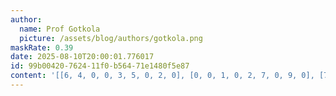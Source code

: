```yaml
---
author:
  name: Prof Gotkola
  picture: /assets/blog/authors/gotkola.png
maskRate: 0.39
date: 2025-08-10T20:00:01.776017
id: 99b00420-7624-11f0-b564-71e1480f5e87
content: '[[6, 4, 0, 0, 3, 5, 0, 2, 0], [0, 0, 1, 0, 2, 7, 0, 9, 0], [7, 2, 8, 9, 0, 0, 1, 5, 3], [2, 0, 4, 6, 0, 3, 5, 0, 0], [1, 3, 5, 4, 9, 8, 0, 0, 2], [0, 0, 7, 5, 1, 0, 4, 3, 8], [4, 0, 3, 7, 6, 1, 2, 0, 5], [8, 0, 0, 0, 5, 0, 0, 4, 0], [5, 1, 0, 0, 8, 4, 0, 7, 6]]'
---
```

